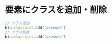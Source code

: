 # 要素にクラスを追加・削除

```javascript
// クラス追加
btn.classList.add('pressed')
// クラス削除
btn.classList.add('pressed')
```